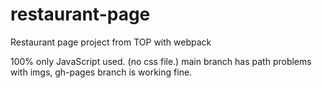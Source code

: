 # restaurant-page
Restaurant page project from TOP with webpack

100% only JavaScript used. (no css file.)
main branch has path problems with imgs, gh-pages branch is working fine.
